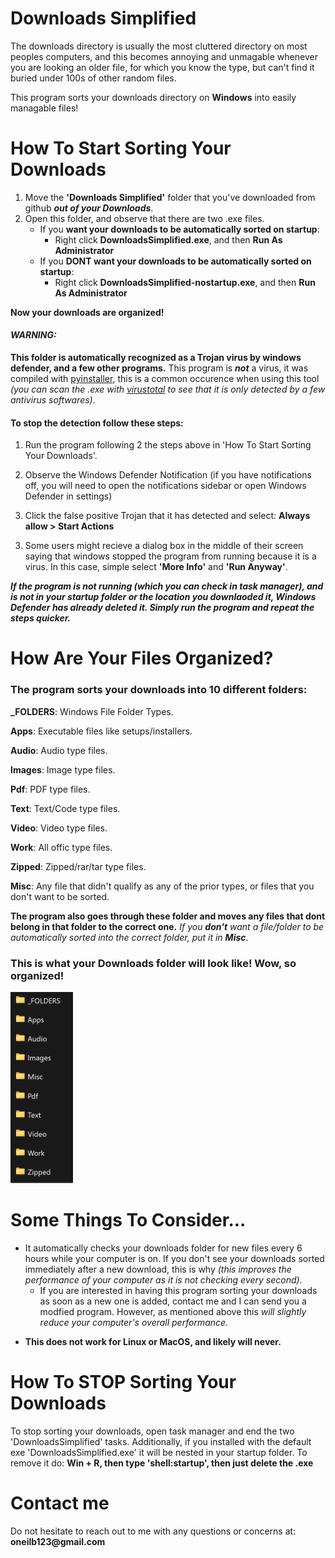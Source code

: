 # Downloads Simplified

The downloads directory is usually the most cluttered directory on most peoples computers, and this becomes annoying and unmagable whenever you are looking an older file, for which you know the type, but can't find it buried under 100s of other random files.

This program sorts your downloads directory on **Windows** into easily managable files!

# How To Start Sorting Your Downloads

 1. Move the __'Downloads Simplified'__ folder that you've downloaded from github ***out of your Downloads***.
 2. Open this folder, and observe that there are two .exe files. 
    - If you **want your downloads to be automatically sorted on startup**:
        - Right click **DownloadsSimplified.exe**, and then **Run As Administrator**
    - If you **DONT want your downloads to be automatically sorted on startup**:
        - Right click **DownloadsSimplified-nostartup.exe**, and then **Run As Administrator**


__Now your downloads are organized!__


#### ***WARNING:*** 
**This folder is automatically recognized as a Trojan virus by windows defender, and a few other programs.** This program is ***not*** a virus, it was compiled with [pyinstaller](https://pyinstaller.org/en/stable/), this is a common occurence when using this tool *(you can scan the .exe with [virustotal](https://www.virustotal.com/gui/home/upload) to see that it is only detected by a few antivirus softwares)*.

#### To stop the detection follow these steps:

1. Run the program following 2 the steps above in 'How To Start Sorting Your Downloads'.  
<p></p>

2. Observe the Windows Defender Notification (if you have notifications off, you will need to open the notifications sidebar or open Windows Defender in settings)
<p></p>

3. Click the false positive Trojan that it has detected and select: **Always allow > Start Actions**  
<p></p>

3. Some users might recieve a dialog box in the middle of their screen saying that windows stopped the program from running because it is a virus. In this case, simple select **'More Info'** and  **'Run Anyway'**.

***If the program is not running (which you can check in task manager), and is not in your startup folder or the location you downlaoded it, Windows Defender has already deleted it. Simply run the program and repeat the steps quicker.***

# How Are Your Files Organized?

### The program sorts your downloads into 10 different folders:

**_FOLDERS**: Windows File Folder Types. 

**Apps**: Executable files like setups/installers.

**Audio**: Audio type files.

**Images**: Image type files.

**Pdf**: PDF type files.                

**Text**: Text/Code type files.

**Video**: Video type files.

**Work**: All offic type files.

**Zipped**: Zipped/rar/tar type files.

**Misc**: Any file that didn't qualify as any of the prior types, or files that you don't want to be sorted.

**The program also goes through these folder and moves any files that dont belong in that folder to the correct one.**
*If you __don't__ want a file/folder to be automatically sorted into the correct folder, put it in __Misc__*.

### **This is what your Downloads folder will look like! Wow, so organized!**

<img src="./assets/Demo.png" alt="drawing" width="100"/>

# Some Things To Consider...

- It automatically checks your downloads folder for new files every 6 hours while your computer is on. If you don't see your downloads sorted immediately after a new download, this is why *(this improves the performance of your computer as it is not checking every second).*
    - If you are interested in having this program sorting your downloads as soon as a new one is added, contact me and I can send you a modfied program. However, as mentioned above this *will slightly reduce your computer's overall performance*.
<p></p>

- **This does not work for Linux or MacOS, and likely will never.**
  
# How To STOP Sorting Your Downloads
To stop sorting your downloads, open task manager and end the two 'DownloadsSimplified' tasks. 
Additionally, if you installed with the default exe 'DownloadsSimplified.exe' it will be nested in your startup folder. To remove it do: **Win + R, then type 'shell:startup', then just delete the .exe**

# Contact me
Do not hesitate to reach out to me with any questions or concerns at:
__oneilb123@gmail.com__
